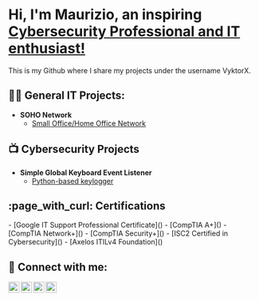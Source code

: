 <h1>Hi, I'm Maurizio, an inspiring <a href="https://www.linkedin.com/in/maurizio-conte-03a378292/">Cybersecurity Professional and IT enthusiast!</a></h1> This is my Github where I share my projects under the username VyktorX.

<h2>👨‍💻 General IT Projects:</h2>

- <b>SOHO Network</b>
  - [Small Office/Home Office Network](https://github.com/VyktorX/SOHONetwork)

<h2>📺 Cybersecurity Projects</h2>

- <b>Simple Global Keyboard Event Listener</b>
  - [Python-based keylogger](https://www.youtube.com/watch?v=a83ASGn_V_s)

<h2>:page_with_curl: Certifications</h2>
- [Google IT Support Professional Certificate]()
- [CompTIA A+]()
- [CompTIA Network+]()
- [CompTIA Security+]()
- [ISC2 Certified in Cybersecurity]()
- [Axelos ITILv4 Foundation]()

<h2> 🤳 Connect with me:</h2>

[<img align="left" alt="JoshMadakor | YouTube" width="22px" src="https://cdn.jsdelivr.net/npm/simple-icons@v3/icons/youtube.svg" />][youtube]
[<img align="left" alt="JoshMadakor | Twitter" width="22px" src="https://cdn.jsdelivr.net/npm/simple-icons@v3/icons/twitter.svg" />][twitter]
[<img align="left" alt="JoshMadakor | LinkedIn" width="22px" src="https://cdn.jsdelivr.net/npm/simple-icons@v3/icons/linkedin.svg" />][linkedin]
[<img align="left" alt="JoshMadakor | Instagram" width="22px" src="https://cdn.jsdelivr.net/npm/simple-icons@v3/icons/instagram.svg" />][instagram]

[twitter]: https://twitter.com/joshmadakor
[youtube]: https://www.youtube.com/c/joshmadakor
[instagram]: https://www.instagram.com/joshmadakor/
[linkedin]: https://linkedin.com/in/joshmadako
<!--
**VyktorX/VyktorX** is a ✨ _special_ ✨ repository because its `README.md` (this file) appears on your GitHub profile.

Here are some ideas to get you started:

- 🔭 I’m currently working on ...
- 🌱 I’m currently learning ...
- 👯 I’m looking to collaborate on ...
- 🤔 I’m looking for help with ...
- 💬 Ask me about ...
- 📫 How to reach me: ...
- 😄 Pronouns: ...
- ⚡ Fun fact: ...
-->
